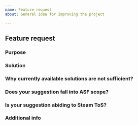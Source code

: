 ```yaml
---
name: Feature request
about: General idea for improving the project

---
```


<!--
I fully read and understood contributing guidelines of ASF available under https://github.com/JustArchi/ArchiSteamFarm/blob/master/.github/CONTRIBUTING.md, especially the point that GITHUB IS NOT A TECHNICAL SUPPORT - IT'S THE PLACE ONLY FOR ASF BUGS AND SUGGESTIONS.

I admit that THIS IS NOT A QUESTION OR TECHNICAL ISSUE - I fully understand that ASF GitHub is ONLY for ASF development purpose. I strongly believe that the enhancement I'm suggesting here will benefit ASF and its users in the long-run, and that it's definitely not related to any technical difficulty I'm experiencing that is explained in the FAQ or other place of the wiki.

If my issue is not meeting contributing guidelines specified above, especially if it's a question or technical issue that is not related to ASF development in any way, please close it immediately - I won't complain.
-->

<!--
Now that you read and understood our notice, remove everything up to this point so it won't clutter the issue and fill the template below with your details.
-->

## Feature request

### Purpose

<!-- Purpose of the feature request - if it solves some problem, precise what in particular. If it benefits the program in some other way, precise in particular why. Present the underlying reason why this feature request makes sense. -->

### Solution

<!-- What would you like to see as a solution to the purpose specified by you above? -->

### Why currently available solutions are not sufficient?

<!-- If something you're suggesting is already possible, then explain to us why currently available solutions are not sufficient. If it's not possible yet, then explain to us why it should be. -->

### Does your suggestion fall into ASF scope?

<!-- Is ASF really the proper tool to include your enhancement in the first place? Is it connected with idling Steam cards? -->

### Is your suggestion abiding to Steam ToS?

<!-- If not, it will not be considered. Botting Steam Market is just a single example of a thing that won't happen - https://store.steampowered.com/subscriber_agreement. -->

### Additional info

<!-- Everything else you consider worthy that we didn't ask for. -->
